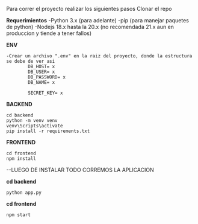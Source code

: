 Para correr el proyecto realizar los siguientes pasos
Clonar el repo

**Requerimientos**
    -Python 3.x (para adelante)
    -pip (para manejar paquetes de python)
    -Nodejs 18.x hasta la 20.x (no recomendada 21.x aun en produccion y tiende a tener fallos)

**ENV**

    -Crear un archivo ".env" en la raiz del proyecto, donde la estructura se debe de ver asi
            DB_HOST= x
            DB_USER= x
            DB_PASSWORD= x
            DB_NAME= x

            SECRET_KEY= x

**BACKEND**

    cd backend
    python -m venv venv
    venv\Scripts\activate  
    pip install -r requirements.txt

**FRONTEND**
    
    cd frontend
    npm install

--LUEGO DE INSTALAR TODO CORREMOS LA APLICACION

**cd backend**

    python app.py

**cd frontend**

    npm start
